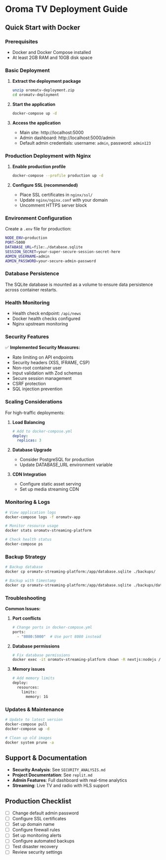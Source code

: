 # Oroma TV Deployment Guide

## Quick Start with Docker

### Prerequisites
- Docker and Docker Compose installed
- At least 2GB RAM and 10GB disk space

### Basic Deployment

1. **Extract the deployment package**
   ```bash
   unzip oromatv-deployment.zip
   cd oromatv-deployment
   ```

2. **Start the application**
   ```bash
   docker-compose up -d
   ```

3. **Access the application**
   - Main site: http://localhost:5000
   - Admin dashboard: http://localhost:5000/admin
   - Default admin credentials: username: `admin`, password: `admin123`

### Production Deployment with Nginx

1. **Enable production profile**
   ```bash
   docker-compose --profile production up -d
   ```

2. **Configure SSL (recommended)**
   - Place SSL certificates in `nginx/ssl/`
   - Update `nginx/nginx.conf` with your domain
   - Uncomment HTTPS server block

### Environment Configuration

Create a `.env` file for production:
```bash
NODE_ENV=production
PORT=5000
DATABASE_URL=file:./database.sqlite
SESSION_SECRET=your-super-secure-session-secret-here
ADMIN_USERNAME=admin
ADMIN_PASSWORD=your-secure-admin-password
```

### Database Persistence

The SQLite database is mounted as a volume to ensure data persistence across container restarts.

### Health Monitoring

- Health check endpoint: `/api/news`
- Docker health checks configured
- Nginx upstream monitoring

### Security Features

✅ **Implemented Security Measures:**
- Rate limiting on API endpoints
- Security headers (XSS, IFRAME, CSP)
- Non-root container user
- Input validation with Zod schemas
- Secure session management
- CSRF protection
- SQL injection prevention

### Scaling Considerations

For high-traffic deployments:

1. **Load Balancing**
   ```yaml
   # Add to docker-compose.yml
   deploy:
     replicas: 3
   ```

2. **Database Upgrade**
   - Consider PostgreSQL for production
   - Update DATABASE_URL environment variable

3. **CDN Integration**
   - Configure static asset serving
   - Set up media streaming CDN

### Monitoring & Logs

```bash
# View application logs
docker-compose logs -f oromatv-app

# Monitor resource usage
docker stats oromatv-streaming-platform

# Check health status
docker-compose ps
```

### Backup Strategy

```bash
# Backup database
docker cp oromatv-streaming-platform:/app/database.sqlite ./backups/

# Backup with timestamp
docker cp oromatv-streaming-platform:/app/database.sqlite ./backups/database-$(date +%Y%m%d-%H%M%S).sqlite
```

### Troubleshooting

**Common Issues:**

1. **Port conflicts**
   ```bash
   # Change ports in docker-compose.yml
   ports:
     - "8080:5000"  # Use port 8080 instead
   ```

2. **Database permissions**
   ```bash
   # Fix database permissions
   docker exec -it oromatv-streaming-platform chown -R nextjs:nodejs /app/database.sqlite
   ```

3. **Memory issues**
   ```bash
   # Add memory limits
   deploy:
     resources:
       limits:
         memory: 1G
   ```

### Updates & Maintenance

```bash
# Update to latest version
docker-compose pull
docker-compose up -d

# Clean up old images
docker system prune -a
```

## Support & Documentation

- **Security Analysis**: See `SECURITY_ANALYSIS.md`
- **Project Documentation**: See `replit.md`
- **Admin Features**: Full dashboard with real-time analytics
- **Streaming**: Live TV and radio with HLS support

## Production Checklist

- [ ] Change default admin password
- [ ] Configure SSL certificates
- [ ] Set up domain name
- [ ] Configure firewall rules
- [ ] Set up monitoring alerts
- [ ] Configure automated backups
- [ ] Test disaster recovery
- [ ] Review security settings